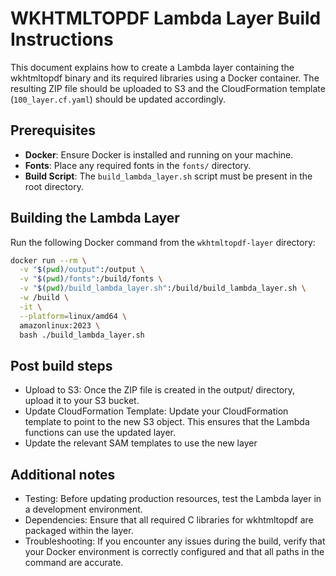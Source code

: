 # WKHTMLTOPDF Lambda Layer Build Instructions

This document explains how to create a Lambda layer containing the wkhtmltopdf binary and its required libraries using a Docker container. The resulting ZIP file should be uploaded to S3 and the CloudFormation template (`100_layer.cf.yaml`) should be updated accordingly.

## Prerequisites

- **Docker**: Ensure Docker is installed and running on your machine.
- **Fonts**: Place any required fonts in the `fonts/` directory.
- **Build Script**: The `build_lambda_layer.sh` script must be present in the root directory.

## Building the Lambda Layer

Run the following Docker command from the `wkhtmltopdf-layer` directory:

```bash
docker run --rm \
  -v "$(pwd)/output":/output \
  -v "$(pwd)/fonts":/build/fonts \
  -v "$(pwd)/build_lambda_layer.sh":/build/build_lambda_layer.sh \
  -w /build \
  -it \
  --platform=linux/amd64 \
  amazonlinux:2023 \
  bash ./build_lambda_layer.sh
```

## Post build steps

- Upload to S3: Once the ZIP file is created in the output/ directory, upload it to your S3 bucket.
- Update CloudFormation Template: Update your CloudFormation template to point to the new S3 object. This ensures that the Lambda functions can use the updated layer.
- Update the relevant SAM templates to use the new layer

## Additional notes

- Testing: Before updating production resources, test the Lambda layer in a development environment.
- Dependencies: Ensure that all required C libraries for wkhtmltopdf are packaged within the layer.
- Troubleshooting: If you encounter any issues during the build, verify that your Docker environment is correctly configured and that all paths in the command are accurate.
